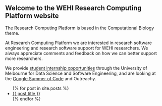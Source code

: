 ## Welcome to the WEHI Research Computing Platform website

The Research Computing Platform is based in the Computational Biology theme.

At Research Computing Platform we are interested in research software engineering and research software support for WEHI researchers. We always appreciate comments and feedback on how we can better support more researchers.

We provide [student internship opportunities](students) through the University of Melbourne for Data Science and Software Engineering, and are looking at the [Google Summer of Code](gsoc) and Outreachy. 

<ul>
  {% for post in site.posts %}
    <li>
      <a href="./{{ post.url }}">{{ post.title }}</a>
    </li>
  {% endfor %}
</ul>
